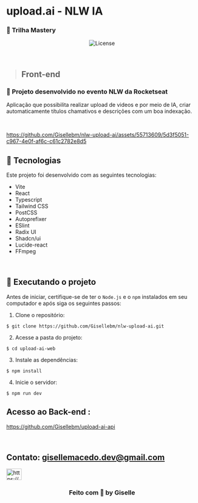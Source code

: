 # upload.ai - NLW IA

###  🚀 Trilha Mastery


<p align="center">
  <img alt="License" src="https://img.shields.io/static/v1?label=license&message=MIT&color=49AA26&labelColor=000000">
</p>
<br/>


> ##  Front-end


###  🚀 Projeto desenvolvido no evento NLW da Rocketseat

Aplicação que possibilita realizar upload de videos e por meio de IA, criar automaticamente títulos chamativos e descrições com um boa indexação.


<br/>


https://github.com/Gisellebm/nlw-upload-ai/assets/55713609/5d3f5051-c967-4e0f-af6c-c61c2782e8d5


## 🚀 Tecnologias

Este projeto foi desenvolvido com as seguintes tecnologias:

- Vite
- React
- Typescript
- Tailwind CSS
- PostCSS
- Autoprefixer
- ESlint
- Radix UI
- Shadcn/ui
- Lucide-react
- FFmpeg

<br/>

## 🚀 Executando o projeto

Antes de iniciar, certifique-se de ter o `Node.js` e o `npm` instalados em seu computador e após siga os seguintes passos:

1. Clone o repositório:

```
$ git clone https://github.com/Gisellebm/nlw-upload-ai.git
```

2. Acesse a pasta do projeto:

```
$ cd upload-ai-web
```

3. Instale as dependências:

```
$ npm install
```

4. Inicie o servidor:

```
$ npm run dev
```

## Acesso ao Back-end : 
<a>https://github.com/Gisellebm/upload-ai-api</a>

<br/>

## Contato: gisellemacedo.dev@gmail.com

<a href="https://www.linkedin.com/in/giselle-brasil-macedo-729113137/" target="_blank"><img src="https://raw.githubusercontent.com/rahuldkjain/github-profile-readme-generator/master/src/images/icons/Social/linked-in-alt.svg" alt="https://www.linkedin.com/in/giselle-brasil-macedo-729113137/" height="30" width="40" /></a>
<br/>


<h3 align="center">Feito com 💜 by Giselle</h3>

